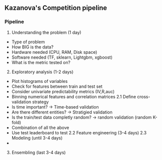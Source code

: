 ## Kazanova's Competition pipeline

### Pipeline
1. Understanding the problem (1 day)
  * Type of problem
  * How BIG is the data?
  * Hardware needed (CPU, RAM, Disk space)
  * Software needed (TF, sklearn, Lightgbm, xgboost)
  * What is the metric tested on?
2. Exploratory analysis (1-2 days)
  * Plot histograms of variables
  * Check for features between train and test set
  * Consider univariate predictability metrics (IV,R,auc)
  * Binning numerical features and correlation matrices
2.1 Define cross-validation strategy
  * Is time important? -> Time-based validation
  * Are there different entities? -> Stratigied validation
  * Is the train/test data completly random? -> random validation (random K-fold)
  * Combination of all the above
  * Use test leaderboard to test
2.2 Feature engineering (3-4 days)
2.3 Modeling (until 3-4 days)
  * 
3. Ensembling (last 3-4 days)